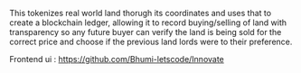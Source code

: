 This tokenizes real world land thorugh its coordinates and uses that to create a blockchain ledger, allowing it to record buying/selling of land with transparency so any future buyer can verify the land is being sold for the correct price and choose if the previous land lords were to their preference.



Frontend ui : https://github.com/Bhumi-letscode/Innovate